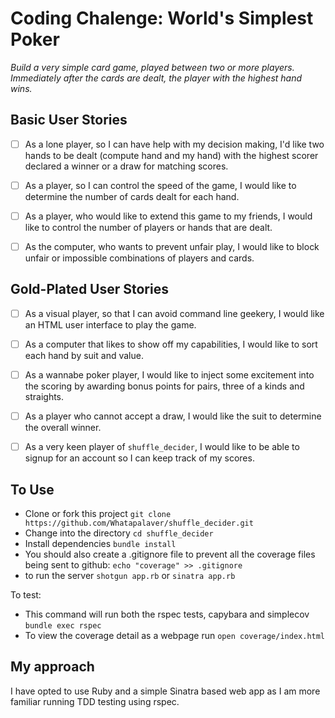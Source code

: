 Coding Chalenge: World's Simplest Poker
====

*Build a very simple card game, played between two or more players. Immediately after the cards are dealt, the player with the highest hand wins.*

Basic User Stories
----

- [ ] As a lone player, so I can have help with my decision making, I'd like two hands to be dealt (compute hand and my hand) with the highest scorer declared a winner or a draw for matching scores.

- [ ] As a player, so I can control the speed of the game, I would like to determine the number of cards dealt for each hand.

- [ ] As a player, who would like to extend this game to my friends, I would like to control the number of players or hands that are dealt.

- [ ] As the computer, who wants to prevent unfair play, I would like to block unfair or impossible combinations of players and cards.

Gold-Plated User Stories
-----

- [ ] As a visual player, so that I can avoid command line geekery, I would like an HTML user interface to play the game.

- [ ] As a computer that likes to show off my capabilities, I would like to sort each hand by suit and value.

- [ ] As a wannabe poker player, I would like to inject some excitement into the scoring by awarding bonus points for pairs, three of a kinds and straights.

- [ ] As a player who cannot accept a draw, I would like the suit to determine the overall winner.

- [ ] As a very keen player of `shuffle_decider`, I would like to be able to signup for an account so I can keep track of my scores.

To Use
---

- Clone or fork this project `git clone https://github.com/Whatapalaver/shuffle_decider.git`
- Change into the directory `cd shuffle_decider`
- Install dependencies `bundle install`
- You should also create a .gitignore file to prevent all the coverage files being sent to github: `echo "coverage" >> .gitignore`  
- to run the server `shotgun app.rb` or `sinatra app.rb`

To test:

- This command will run both the rspec tests, capybara and simplecov `bundle exec rspec`
- To view the coverage detail as a webpage run `open coverage/index.html`

My approach
----

I have opted to use Ruby and a simple Sinatra based web app as I am more familiar running TDD testing using rspec.


